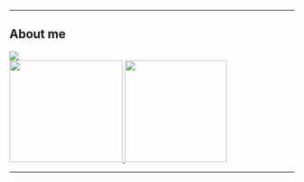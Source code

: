 ----------------------------------------------------------------------------

## About me

<a href="https://www.linkedin.com/in/arthur-enrique-47642b1bb/">
  <img align="center" src="https://img.shields.io/badge/-LinkedIn-blue?style=flat-square&logo=Linkedin&logoColor=white&link=https://www.linkedin.com/in/arthur-enrique-47642b1bb/" />
</a>

</br>

<a href="https://github.com/ArthurEnrique15">
  <img height="180em" width="200em" src="https://github-readme-stats.vercel.app/api?username=ArthurEnrique15&theme=radical&show_icons=true" />
</a>
<a href="https://github.com/ArthurEnrique15">
  <img height="180em" src="https://github-readme-stats.vercel.app/api/top-langs/?username=ArthurEnrique15&theme=radical&show_icons=true&layout=compact" />
</a>

----------------------------------------------------------------------------------
